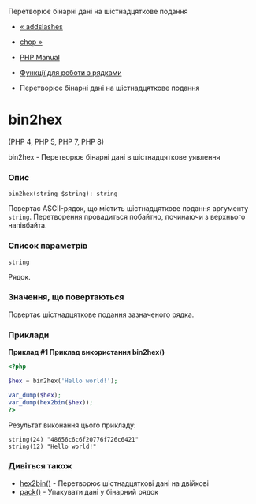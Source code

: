 Перетворює бінарні дані на шістнадцяткове подання

-   [« addslashes](function.addslashes.html)
    
-   [chop »](function.chop.html)
    
-   [PHP Manual](index.html)
    
-   [Функції для роботи з рядками](ref.strings.html)
    
-   Перетворює бінарні дані на шістнадцяткове подання
    

# bin2hex

(PHP 4, PHP 5, PHP 7, PHP 8)

bin2hex - Перетворює бінарні дані в шістнадцяткове уявлення

### Опис

```methodsynopsis
bin2hex(string $string): string
```

Повертає ASCII-рядок, що містить шістнадцяткове подання аргументу `string`. Перетворення провадиться побайтно, починаючи з верхнього напівбайта.

### Список параметрів

`string`

Рядок.

### Значення, що повертаються

Повертає шістнадцяткове подання зазначеного рядка.

### Приклади

**Приклад #1 Приклад використання **bin2hex()****

```php
<?php

$hex = bin2hex('Hello world!');

var_dump($hex);
var_dump(hex2bin($hex));
?>
```

Результат виконання цього прикладу:

```
string(24) "48656c6c6f20776f726c6421"
string(12) "Hello world!"
```

### Дивіться також

-   [hex2bin()](function.hex2bin.html) - Перетворює шістнадцяткові дані на двійкові
-   [pack()](function.pack.html) - Упакувати дані у бінарний рядок
